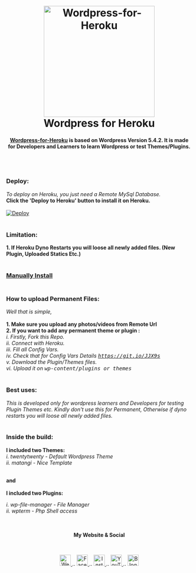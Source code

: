 <h1 align="center">
  <br>
  <a href="https://github.com/cachecleanerjeet/Wordpress-for-Heroku"><img src="https://firebasestorage.googleapis.com/v0/b/webtuhin.appspot.com/o/herokuwp.png?alt=media&token=7be5bbab-4cf0-4065-bc22-84ba58eb9c23" alt="Wordpress-for-Heroku" width="300"></a>
  <br>
Wordpress for Heroku
<br>
</h1>

<h4 align="center"><a href="https://github.com/cachecleanerjeet/Wordpress-for-Heroku" target="_blank">Wordpress-for-Heroku</a> is based on Wordpress Version 5.4.2. It is made for Developers and Learners to learn Wordpress or test Themes/Plugins.</h4>

<br>
<br>


### Deploy: <br>
*To deploy on Heroku, you just need a Remote MySql Database.*<br>
**Click the 'Deploy to Heroku' button to install it on Heroku.**<br><br>
[![Deploy](https://www.herokucdn.com/deploy/button.svg)](https://heroku.com/deploy?template=https://github.com/cachecleanerjeet/Wordpress-for-Heroku-Latest/tree/master)
<br><br>

### Limitation:<br>

**1. If Heroku Dyno Restarts you will loose all newly added files. (New Plugin, Uploaded Statics Etc.)** <br><br>

### [Manually Install](https://github.com/cachecleanerjeet/Wordpress-for-Heroku/wiki/Manually-Install/ "Manually Install") <br><br>
### How to upload Permanent Files:<br>

*Well that is simple,*<br><br>
**1. Make sure you upload any photos/videos from Remote Url**<br>
**2. If you want to add any permanent theme or plugin :**<br>
*i.   Firstly, Fork this Repo.*<br>
*ii.  Connect with Heroku.*<br>
*iii. Fill all Config Vars.*<br>
*iv.  Check that for Config Vars Details <tt>https://git.io/JJX9s</tt>*<br>
*v.  Download the Plugin/Themes files.*<br>
*vi.   Upload it on <tt>wp-content/plugins or themes</tt>*<br><br>

### Best uses:<br>

*This is developed only for wordpress learners and Developers for testing Plugin Themes etc. Kindly don't use this for Permanent, Otherwise if dyno restarts you will loose all newly added files.*<br><br>

### Inside the build:<br>
**I included two Themes:**<br>
*i.  twentytwenty - Default Wordpress Theme*<br>
*ii. matangi - Nice Template*<br><br>

**and**<br><br>
**I included two Plugins:**<br>

*i.  wp-file-manager - File Manager*<br>
*ii. wpterm - Php Shell access*<br><br><br>

<p align="center"> <b>My Website & Social</b></p>
<br>
<p align="center">
 
 <a href="https://tu.hin.life">
    <img alt="Website" width="30px" src="https://firebasestorage.googleapis.com/v0/b/webtuhin.appspot.com/o/githubstatic%2Fwebsite.svg?alt=media&token=5c3ea7e0-d4f7-4566-b78a-bdee6c65f03e" />
  </a>  
..
<a href="https://fb.me/jeeetpaul">
    <img alt="Facebook" width="30px" src="https://cdn.jsdelivr.net/npm/simple-icons@3.2.0/icons/facebook.svg" />
  </a>  
..
  <a href="https://www.instagram.com/jeeetpaul">
    <img alt="Instagram" width="30px" src="https://cdn.jsdelivr.net/npm/simple-icons@3.2.0/icons/instagram.svg" />
  </a>
..
  <a href="https://www.youtube.com/channel/UCa4FMtLpYcOBtjKOZgzTFNA">
    <img alt="YouTube" width="30px" src="https://cdn.jsdelivr.net/npm/simple-icons@3.2.0/icons/youtube.svg" />
  </a>
..
  <a href="https://blog.iamtuhin.ga">
    <img alt="Blogger" width="30px" src="https://cdn.jsdelivr.net/npm/simple-icons@3.2.0/icons/blogger.svg" />
  </a>
  
</p>
